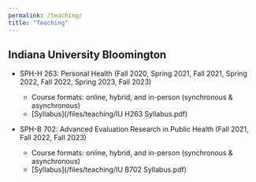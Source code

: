 ```yaml
---
permalink: /teaching/
title: "Teaching"
---
```


## Indiana University Bloomington
- SPH-H 263: Personal Health (Fall 2020, Spring 2021, Fall 2021, Spring 2022, Fall 2022, Spring 2023, Fall 2023)
    - Course formats: online, hybrid, and in-person (synchronous & asynchronous)
    - [Syllabus](/files/teaching/IU H263 Syllabus.pdf)

- SPH-B 702: Advanced Evaluation Research in Public Health (Fall 2021, Fall 2022, Fall 2023)
    - Course formats: online, hybrid, and in-person (synchronous & asynchronous)
    - [Syllabus](/files/teaching/IU B702 Syllabus.pdf)
